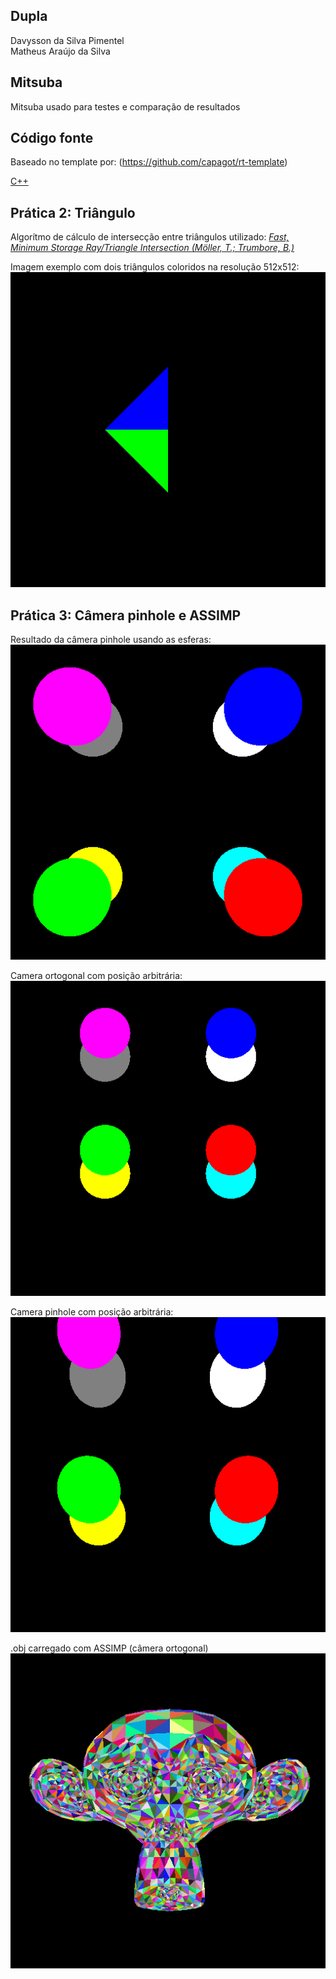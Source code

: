 ## Dupla

Davysson da Silva Pimentel</br>
Matheus Araújo da Silva

## Mitsuba

Mitsuba usado para testes e comparação de resultados

## Código fonte

Baseado no template por: (https://github.com/capagot/rt-template)

[C++](https://github.com/matheus2101/pbr/tree/master/source)

## Prática 2: Triângulo

Algorítmo de cálculo de intersecção entre triângulos utilizado: [*Fast, Minimum Storage Ray/Triangle Intersection (Möller, T.; Trumbore, B.)*](https://cadxfem.org/inf/Fast%20MinimumStorage%20RayTriangle%20Intersection.pdf)

Imagem exemplo com dois triângulos coloridos na resolução 512x512:
![Exemplo](https://raw.githubusercontent.com/matheus2101/pbr/master/exercises/triangles.png)

## Prática 3: Câmera pinhole e ASSIMP

Resultado da câmera pinhole usando as esferas:</br>
![Exemplo](https://raw.githubusercontent.com/matheus2101/pbr/master/exercises/pinhole.png)

Camera ortogonal com posição arbitrária:</br>
![Exemplo](https://raw.githubusercontent.com/matheus2101/pbr/master/exercises/arbitrary_ortho.png)

Camera pinhole com posição arbitrária:</br>
![Exemplo](https://raw.githubusercontent.com/matheus2101/pbr/master/exercises/arbitrary.png)

.obj carregado com ASSIMP (câmera ortogonal)</br>
![Exemplo](https://raw.githubusercontent.com/matheus2101/pbr/master/exercises/monkey.png)
